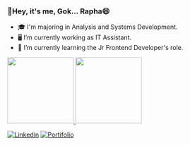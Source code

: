 ### 👋Hey, it's me, Gok... Rapha😄 


- 🎓 I'm majoring in Analysis and Systems Development.
- 🖥️ I’m currently working as IT Assistant.
- 🌱 I’m currently learning the Jr Frontend Developer's role.

<a href="https://github.com/Raphael-GC">
  <img height="150em" src="https://github-readme-stats.vercel.app/api?username=Raphael-GC&theme=dracula&show_icons=true"/>
  <img height="150em" src="https://github-readme-stats.vercel.app/api/top-langs/?username=Raphael-GC&layout=compact&theme=dracula"/>
<div>

<!--
**Raphael-GC/Raphael-GC** is a ✨ _special_ ✨ repository because its `README.md` (this file) appears on your GitHub profile.
- ⚡ Fun fact: ...
-->

[![Linkedin](https://img.shields.io/badge/-Linkedin-blue)](https://www.linkedin.com/in/raphael-gc/) 
[![Portifolio](https://img.shields.io/badge/-Portifolio-blueviolet)](https://raphaelcarneiro.dev.br/)